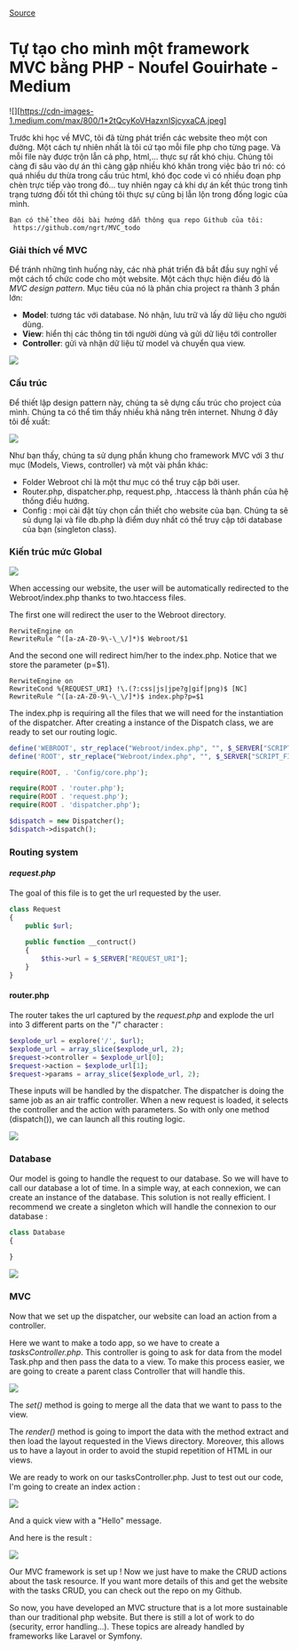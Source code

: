 
[Source](https://medium.com/@noufel.gouirhate/create-your-own-mvc-framework-in-php-af7bd1f0ca19 "Permalink to Create your own MVC framework in PHP – Noufel Gouirhate – Medium")

# Tự tạo cho mình một framework MVC bằng PHP - Noufel Gouirhate - Medium

![][https://cdn-images-1.medium.com/max/800/1*2tQcyKoVHazxnISjcyxaCA.jpeg]

Trước khi học về MVC, tôi đã từng phát triển các website theo một con đường. Một cách tự nhiên nhất là tôi cứ tạo mỗi file php cho từng page. Và mỗi file này được trộn lẫn cả php, html,... thực sự rất khó chịu. Chúng tôi càng đi sâu vào dự án thì càng gặp nhiều khó khăn trong việc bảo trì nó: có quá nhiều dư thừa trong cấu trúc html, khó đọc code vì có nhiều đoạn php chèn trực tiếp vào trong đó... tuy nhiên ngay cả khi dự án kết thúc trong tình trạng tương đối tốt thì chúng tôi thực sự cũng bị lẫn lộn trong đống logic của mình.

```
Bạn có thể theo dõi bài hướng dẫn thông qua repo Github của tôi:
 https://github.com/ngrt/MVC_todo
 ```

### Giải thích về MVC 

Để tránh những tình huống này, các nhà phát triển đã bắt đầu suy nghĩ về một cách tổ chức code cho một website. Một cách thực hiện điều đó là _MVC design pattern_. Mục tiêu của nó là phân chia project ra thành 3 phần lớn:

* **Model**: tương tác với database. Nó nhận, lưu trữ và lấy dữ liệu cho người dùng.
* **View**: hiển thị các thông tin tới người dùng và gửi dữ liệu tới controller
* **Controller**: gửi và nhận dữ liệu từ model và chuyển qua view.

![][1]

### Cấu trúc 

Để thiết lập design pattern này, chúng ta sẽ dựng cấu trúc cho project của mình. Chúng ta có thể tìm thấy nhiều khả năng trên internet. Nhưng ở đây tôi đề xuất:

![][2]

Như bạn thấy, chúng ta sử dụng phần khung cho framework MVC với 3 thư mục (Models, Views, controller) và một vài phần khác:

* Folder Webroot chỉ là một thư mục có thể truy cập bởi user.
* Router.php, dispatcher.php, request.php, .htaccess là thành phần của hệ thống điều hướng.
* Config : mọi cài đặt tùy chọn cần thiết cho website của bạn. Chúng ta sẽ sủ dụng lại và file db.php là điểm duy nhất có thể truy cập tới database của bạn (singleton class).

### Kiến trúc mức Global

![][3]

When accessing our website, the user will be automatically redirected to the Webroot/index.php thanks to two.htaccess files.

The first one will redirect the user to the Webroot directory.

```
RerwiteEngine on
RewriteRule ^([a-zA-Z0-9\-\_\/]*)$ Webroot/$1
```

And the second one will redirect him/her to the index.php. Notice that we store the parameter (p=$1).

```
RerwiteEngine on
RewriteCond %{REQUEST_URI} !\.(?:css|js|jpe?g|gif|png)$ [NC]
RewriteRule ^([a-zA-Z0-9\-\_\/]*)$ index.php?p=$1
```

The index.php is requiring all the files that we will need for the instantiation of the dispatcher. After creating a instance of the Dispatch class, we are ready to set our routing logic.


```php
define('WEBROOT', str_replace("Webroot/index.php", "", $_SERVER["SCRIPT_NAME"]));
define('ROOT', str_replace("Webroot/index.php", "", $_SERVER["SCRIPT_FILENAME"]));

require(ROOT, . 'Config/core.php');

require(ROOT . 'router.php');
require(ROOT . 'request.php');
require(ROOT . 'dispatcher.php');

$dispatch = new Dispatcher();
$dispatch->dispatch();
```

### Routing system

#### _request.php_

The goal of this file is to get the url requested by the user.

```php
class Request
{
    public $url;
    
    public function __contruct()
    {
        $this->url = $_SERVER["REQUEST_URI"];
    }
}
```

#### router.php

The router takes the url captured by the _request.php_ and explode the url into 3 different parts on the "/" character :

```php
$explode_url = explore('/', $url);
$explode_url = array_slice($explode_url, 2);
$request->controller = $explode_url[0];
$request->action = $explode_url[1];
$request->params = array_slice($explode_url, 2);
```

These inputs will be handled by the dispatcher. The dispatcher is doing the same job as an air traffic controller. When a new request is loaded, it selects the controller and the action with parameters. So with only one method (dispatch()), we can launch all this routing logic.

![][9]

### Database

Our model is going to handle the request to our database. So we will have to call our database a lot of time. In a simple way, at each connexion, we can create an instance of the database. This solution is not really efficient. I recommend we create a singleton which will handle the connexion to our database :

```php
class Database
{
    
}
```

![][10]

### MVC

Now that we set up the dispatcher, our website can load an action from a controller.

Here we want to make a todo app, so we have to create a _tasksController.php_. This controller is going to ask for data from the model Task.php and then pass the data to a view. To make this process easier, we are going to create a parent class Controller that will handle this.

![][11]

The _set()_ method is going to merge all the data that we want to pass to the view.

The _render()_ method is going to import the data with the method extract and then load the layout requested in the Views directory. Moreover, this allows us to have a layout in order to avoid the stupid repetition of HTML in our views.

We are ready to work on our tasksController.php. Just to test out our code, I'm going to create an index action :

![][12]

And a quick view with a "Hello" message.

And here is the result :

![][13]

Our MVC framework is set up ! Now we just have to make the CRUD actions about the task resource. If you want more details of this and get the website with the tasks CRUD, you can check out the repo on my Github.

So now, you have developed an MVC structure that is a lot more sustainable than our traditional php website. But there is still a lot of work to do (security, error handling…). These topics are already handled by frameworks like Laravel or Symfony.

[1]: https://cdn-images-1.medium.com/max/1600/1*xnuMvzXzmAxYXcRrd1Wj5Q.png
[2]: https://cdn-images-1.medium.com/max/1600/1*IA0nHOylfQYxjnGwi1XGaQ.png
[3]: https://cdn-images-1.medium.com/max/1600/1*gRErOZyn7ptn373U9fv0Yg.png
[4]: https://cdn-images-1.medium.com/max/1600/1*_agMehf9fNamnUtWqnv4kg.png
[5]: https://cdn-images-1.medium.com/max/1600/1*I67GugEBv0ONYruFet_wbA.png
[6]: https://cdn-images-1.medium.com/max/1600/1*tPlzi7umbyf6JJ9WSkfx8w.png
[7]: https://cdn-images-1.medium.com/max/1600/1*3m5NfXYUAoDAllbVdS8N1w.png
[8]: https://cdn-images-1.medium.com/max/1600/1*EVNESudstEyfXwvx6b5f1Q.png
[9]: https://cdn-images-1.medium.com/max/1600/1*I9mpgAX_OpaJa35jiQfUVg.png
[10]: https://cdn-images-1.medium.com/max/1600/1*EBlYRwirAwcywwTg0T1waw.png
[11]: https://cdn-images-1.medium.com/max/1600/1*Dmg_0gOYlq5ONFlKRkfbGw.png
[12]: https://cdn-images-1.medium.com/max/1600/1*n6l3kSUruZfOxpUNmKgTHA.png
[13]: https://cdn-images-1.medium.com/max/1600/1*MSUdTGHL_ozUGdBVeixirQ.png

  